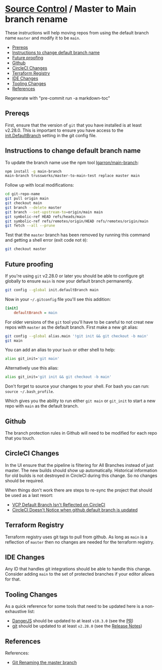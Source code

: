 # [Source Control](./README.md) / Master to Main branch rename

These instructions will help moving repos from using the default branch name `master` and modify it to be
`main`.

<!-- toc -->

* [Prereqs](#prereqs)
* [Instructions to change default branch name](#instructions-to-change-default-branch-name)
* [Future proofing](#future-proofing)
* [Github](#github)
* [CircleCI Changes](#circleci-changes)
* [Terraform Registry](#terraform-registry)
* [IDE Changes](#ide-changes)
* [Tooling Changes](#tooling-changes)
* [References](#references)

Regenerate with "pre-commit run -a markdown-toc"

<!-- tocstop -->

## Prereqs

First, ensure that the version of `git` that you have installed is at least v2.28.0. This is important to ensure
you have access to the [init.DefaultBranch](https://github.blog/2020-07-27-highlights-from-git-2-28/#introducing-init-defaultbranch)
setting in the git config file.

## Instructions to change default branch name

To update the branch name use the npm tool [lgarron/main-branch](https://github.com/lgarron/main-branch):

```sh
npm install -g main-branch
main-branch trussworks/master-to-main-test replace master main
```

Follow up with local modifications:

```sh
cd git-repo-name
git pull origin main
git checkout main
git branch --delete master
git branch --set-upstream-to=origin/main main
git symbolic-ref HEAD refs/heads/main
git symbolic-ref refs/remotes/origin/HEAD refs/remotes/origin/main
git fetch --all --prune
```

Test that the `master` branch has been removed by running this command and getting a shell error (exit code not `0`):

```sh
git checkout master
```

## Future proofing

If you're using `git` v2.28.0 or later you should be able to configure git globally to ensure `main` is now
your default branch permanently.

```sh
git config --global init.defaultBranch main
```

Now in your `~/.gitconfig` file you'll see this addition:

```ini
[init]
    defaultBranch = main
```

For older versions of the `git` tool you'll have to be careful to not creat new repos with `master` as the default
branch. First make a new git alias:

```sh
git config --global alias.main '!git init && git checkout -b main'
git main
```

You can add an alias to your `bash` or other shell to help:

```sh
alias git_init='git main'
```

Alternatively use this alias:

```sh
alias git_init='git init && git checkout -b main'
```

Don't forget to source your changes to your shell. For bash you can run: `source ~/.bash_profile`.

Which gives you the ability to run either `git main` or `git_init` to start a new repo with `main` as the default
branch.

## Github

The branch protection rules in Github will need to be modified for each repo that you touch.

## CircleCI Changes

In the UI ensure that the pipeline is filtering for All Branches instead of just master. The new builds should show up
automatically. Historical information for old builds is not destroyed in CircleCI during this change. So no changes
should be required.

When things don't work there are steps to re-sync the project that should be used as a last resort:

* [VCP Default Branch Isn't Reflected on CircleCI](https://support.circleci.com/hc/en-us/articles/360040969693-VCS-Default-Branch-Isn-t-Reflected-on-CircleCI)
* [CircleCI Doesn't Notice when github default branch is updated](https://discuss.circleci.com/t/circleci-doesnt-notice-when-github-default-branch-is-updated/10469/6)

## Terraform Registry

Terraform registry uses git tags to pull from github. As long as `main` is a reflection of `master` then no
changes are needed for the terraform registry.

## IDE Changes

Any ID that handles git integrations should be able to handle this change. Consider adding `main` to the set of protected
branches if your editor allows for that.

## Tooling Changes

As a quick reference for some tools that need to be updated here is a non-exhaustive list:

* [DangerJS](https://danger.systems/js/) should be updated to at least `v10.3.0` (see the [PR](https://github.com/danger/danger-js/issues/1057))
* [git](https://git-scm.com/) should be updated to at least `v2.28.0` (see the [Release Notes](https://github.blog/2020-07-27-highlights-from-git-2-28/#introducing-init-defaultbranch))

## References

References:

* [Git Renaming the master branch](https://dev.to/rhymu8354/git-renaming-the-master-branch-137b)
